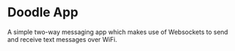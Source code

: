 Doodle App
======

A simple two-way messaging app which makes use of Websockets to send and receive text messages over WiFi.
